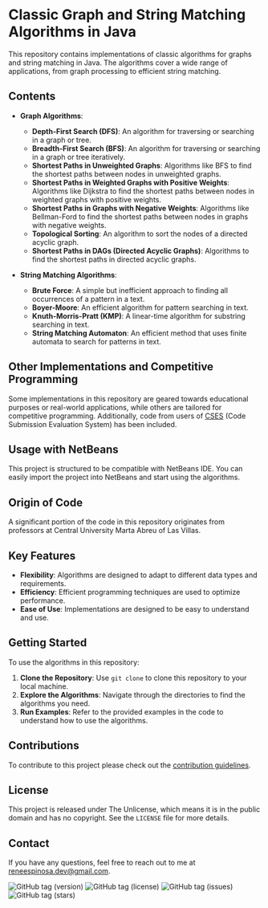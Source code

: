 # Classic Graph and String Matching Algorithms in Java

This repository contains implementations of classic algorithms for graphs and string matching in Java. The algorithms cover a wide range of applications, from graph processing to efficient string matching.

## Contents

- **Graph Algorithms**:
  - **Depth-First Search (DFS)**: An algorithm for traversing or searching in a graph or tree.
  - **Breadth-First Search (BFS)**: An algorithm for traversing or searching in a graph or tree iteratively.
  - **Shortest Paths in Unweighted Graphs**: Algorithms like BFS to find the shortest paths between nodes in unweighted graphs.
  - **Shortest Paths in Weighted Graphs with Positive Weights**: Algorithms like Dijkstra to find the shortest paths between nodes in weighted graphs with positive weights.
  - **Shortest Paths in Graphs with Negative Weights**: Algorithms like Bellman-Ford to find the shortest paths between nodes in graphs with negative weights.
  - **Topological Sorting**: An algorithm to sort the nodes of a directed acyclic graph.
  - **Shortest Paths in DAGs (Directed Acyclic Graphs)**: Algorithms to find the shortest paths in directed acyclic graphs.

- **String Matching Algorithms**:
  - **Brute Force**: A simple but inefficient approach to finding all occurrences of a pattern in a text.
  - **Boyer-Moore**: An efficient algorithm for pattern searching in text.
  - **Knuth-Morris-Pratt (KMP)**: A linear-time algorithm for substring searching in text.
  - **String Matching Automaton**: An efficient method that uses finite automata to search for patterns in text.

## Other Implementations and Competitive Programming

Some implementations in this repository are geared towards educational purposes or real-world applications, while others are tailored for competitive programming. Additionally, code from users of [CSES](https://cses.fi/) (Code Submission Evaluation System) has been included.

## Usage with NetBeans

This project is structured to be compatible with NetBeans IDE. You can easily import the project into NetBeans and start using the algorithms.

## Origin of Code

A significant portion of the code in this repository originates from professors at Central University Marta Abreu of Las Villas.

## Key Features

- **Flexibility**: Algorithms are designed to adapt to different data types and requirements.
- **Efficiency**: Efficient programming techniques are used to optimize performance.
- **Ease of Use**: Implementations are designed to be easy to understand and use.

## Getting Started

To use the algorithms in this repository:

1. **Clone the Repository**: Use `git clone` to clone this repository to your local machine.
2. **Explore the Algorithms**: Navigate through the directories to find the algorithms you need.
3. **Run Examples**: Refer to the provided examples in the code to understand how to use the algorithms.

## Contributions

To contribute to this project please check out the [contribution guidelines](https://github.com/YurisCodingClub/accessibility-mentor/blob/main/CONTRIBUTING.md).

## License

This project is released under The Unlicense, which means it is in the public domain and has no copyright. See the `LICENSE` file for more details.

## Contact

If you have any questions, feel free to reach out to me at [reneespinosa.dev@gmail.com](mailto:reneespinosa.dev@gmail.com).

![GitHub tag (version)](https://img.shields.io/github/v/tag/reneespinosa/Graphs-and-Strings-Matching-Most-Classic-Algorithms-in-Java?label=version&style=flat-square)
![GitHub tag (license)](https://img.shields.io/github/license/reneespinosa/Graphs-and-Strings-Matching-Most-Classic-Algorithms-in-Java?label=license&style=flat-square)
![GitHub tag (issues)](https://img.shields.io/github/issues/reneespinosa/Graphs-and-Strings-Matching-Most-Classic-Algorithms-in-Java?label=issues&style=flat-square)
![GitHub tag (stars)](https://img.shields.io/github/stars/reneespinosa/Graphs-and-Strings-Matching-Most-Classic-Algorithms-in-Java?label=stars&style=flat-square)

